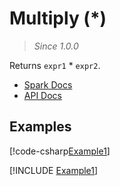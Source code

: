 ﻿# Multiply (*)

> _Since 1.0.0_

Returns `expr1` * `expr2`.

* [Spark Docs](https://spark.apache.org/docs/latest/api/sql/index.html#_5)
* [API Docs](xref:TypedSpark.NET.Columns.TypedNumericColumn`3.op_Multiply*)

## Examples

[!code-csharp[Example1](../../../TypedSpark.NET.Tests/Examples/Multiply.cs#Example1)]

[!INCLUDE [Example1](../../../TypedSpark.NET.Tests/Examples/__examples__/Multiply.Case1.md)]
